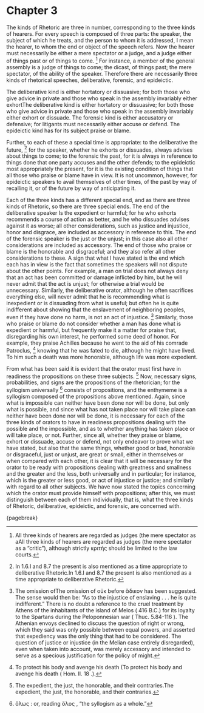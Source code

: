 # Chapter 3

The kinds of Rhetoric are three in number, corresponding to the three kinds of hearers. For every speech is composed of three parts: the speaker,
the subject of which he treats, and the person to whom it is addressed, I mean the hearer, to whom the end or object of the speech refers. Now the
hearer must necessarily be either a mere spectator or a judge, and a judge either of things past or of things to come. [^^2_1] For instance, a
member of the general assembly is a judge of things to come; the dicast, of things past; the mere spectator, of the ability of the speaker.
Therefore there are necessarily three kinds of rhetorical speeches, deliberative, forensic, and epideictic.

The deliberative kind is either hortatory or dissuasive; for both those who give
advice in private and those who speak in the assembly invariably either exhortThe deliberative kind is either hortatory or dissuasive; for both
those who give advice in private and those who speak in the assembly invariably either exhort or dissuade. The forensic kind is either accusatory or
defensive; for litigants must necessarily either accuse or defend. The epideictic kind has for its subject praise or blame.

Further, to each of these a special time is appropriate: to the deliberative the future, [^^2_2] for the speaker, whether he exhorts or dissuades,
always advises about things to come; to the forensic the past, for it is always in reference to things done that one party accuses and the other
defends; to the epideictic most appropriately the present, for it is the existing condition of things that all those who praise or blame have in
view. It is not uncommon, however, for epideictic speakers to avail themselves of other times, of the past by way of recalling it, or of the future
by way of anticipating it.

Each of the three kinds has a different special end, and as there are three kinds of Rhetoric, so there are three special ends. The end of the
deliberative speaker Is the expedient or harmful; for he who exhorts recommends a course of action as better, and he who dissuades advises against
it as worse; all other considerations, such as justice and injustice, honor and disgrace, are included as accessory in reference to this. The end of
the forensic speaker is the just or the unjust; in this case also all other considerations are included as accessory. The end of those who praise or
blame is the honorable and disgraceful; and they also refer all other considerations to these. A sign that what I have stated is the end which each
has in view is the fact that sometimes the speakers will not dispute about the other points. For example, a man on trial does not always deny that
an act has been committed or damage inflicted by him, but he will never admit that the act is unjust; for otherwise a trial would be unnecessary.
Similarly, the deliberative orator, although he often sacrifices everything else, will never admit that he is recommending what is inexpedient or is
dissuading from what is useful; but often he is quite indifferent about showing that the enslavement of neighboring peoples, even if they have done
no harm, is not an act of injustice. [^^2_3] Similarly, those who praise or blame do not consider whether a man has done what is expedient or
harmful, but frequently make it a matter for praise that, disregarding his own interest, he performed some deed of honor. For example, they praise
Achilles because he went to the aid of his comrade Patroclus, [^^2_4] knowing that he was fated to die, although he might have lived. To him such a
death was more honorable, although life was more expedient.

From what has been said it is evident that the orator must first have in readiness the propositions on these three subjects. [^^2_5] Now, necessary
signs, probabilities, and signs are the propositions of the rhetorician; for the syllogism universally [^^2_6] consists of propositions, and the
enthymeme is a syllogism composed of the propositions above mentioned. Again, since what is impossible can neither have been done nor will be done,
but only what is possible, and since what has not taken place nor will take place can neither have been done nor will be done, it is necessary for
each of the three kinds of orators to have in readiness propositions dealing with the possible and the impossible, and as to whether anything has
taken place or will take place, or not. Further, since all, whether they praise or blame, exhort or dissuade, accuse or defend, not only endeavor to
prove what we have stated, but also that the same things, whether good or bad, honorable or disgraceful, just or unjust, are great or small, either
in themselves or when compared with each other, it is clear that it will be necessary for the orator to be ready with propositions dealing with
greatness and smallness and the greater and the less, both universally and in particular; for instance, which is the greater or less good, or act of
injustice or justice; and similarly with regard to all other subjects. We have now stated the topics concerning which the orator must provide
himself with propositions; after this, we must distinguish between each of them individually, that is, what the three kinds of Rhetoric,
deliberative, epideictic, and forensic, are concerned with.

{pagebreak}

[^^2_1]: All three kinds of hearers are regarded as judges (the mere spectator as aAll three kinds of hearers are regarded as judges (the mere
spectator as a “critic”), although strictly κριτής should be limited to the law courts.

[^^2_2]: In 1.6.I and 8.7 the present is also mentioned as a time appropriate to deliberative Rhetoric.In 1.6.I and 8.7 the present is also
mentioned as a time appropriate to deliberative Rhetoric.

[^^2_3]: The omission ofThe omission of οὐκ before ἄδικον has been suggested. The sense would then be: “As to the injustice of enslaving . . . he is
quite indifferent.” There is no doubt a reference to the cruel treatment by Athens of the inhabitants of the island of Melos ( 416 B.C.) for its
loyalty to the Spartans during the Peloponnesian war ( Thuc. 5.84-116 ). The Athenian envoys declined to discuss the question of right or wrong,
which they said was only possible between equal powers, and asserted that expediency was the only thing that had to be considered. The question of
justice or injustice (in the Melian case entirely disregarded), even when taken into account, was merely accessory and intended to serve as a
specious justification for the policy of might.

[^^2_4]: To protect his body and avenge his death (To protect his body and avenge his death ( Hom. Il. 18 .).

[^^2_5]: The expedient, the just, the honorable, and their contraries.The expedient, the just, the honorable, and their contraries.

[^^2_6]: ὅλως : or, reading ὅλος , “the syllogism as a whole.” 

